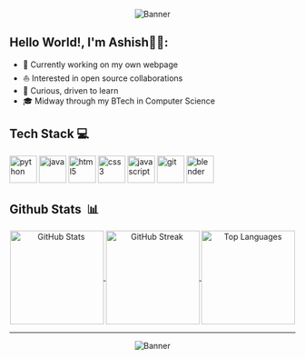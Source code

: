 <p align="center">
  <img src="https://capsule-render.vercel.app/api?type=waving&height=200&text=Greetings,%20Coders!&fontAlign=50&fontAlignY=35&color=gradient&desc=Welcome%20to%20my%20Profile!&descAlign=50&descAlignY=65" alt="Banner"/>
</p>

<!--div align="center">
  <img src="https://readme-typing-svg.herokuapp.com?font=Fira+Code&weight=600&size=40&duration=4000&pause=1000&color=2E98FF&center=true&vCenter=true&random=false&width=500&lines=Hey+there!;I'm+asxs7!;Happy+Coding!" alt="Typing SVG" />
</div-->

<h2> Hello World!, I'm Ashish👋🏼: </h2>

* 🛜 Currently working on my own webpage
* ⛵ Interested in open source collaborations
* 🌱 Curious, driven to learn
* 🎓 Midway through my BTech in Computer Science

<h2>Tech Stack 💻&nbsp; </h2>
<p align="left">
  <img src="https://cdn.jsdelivr.net/gh/devicons/devicon@latest/icons/python/python-original.svg" alt="python" width="48" height="48"/>
  <img src="https://cdn.jsdelivr.net/gh/devicons/devicon@latest/icons/java/java-original.svg" alt="java" width="48" height="48"/>
  <img src="https://cdn.jsdelivr.net/gh/devicons/devicon@latest/icons/html5/html5-original.svg" alt="html5" width="48" height="48"/>
  <img src="https://cdn.jsdelivr.net/gh/devicons/devicon@latest/icons/css3/css3-original.svg" alt="css3" width="48" height="48"/>
  <img src="https://cdn.jsdelivr.net/gh/devicons/devicon@latest/icons/javascript/javascript-original.svg" alt="javascript" width="48" height="48"/>
  <img src="https://cdn.jsdelivr.net/gh/devicons/devicon@latest/icons/git/git-original.svg"  alt="git" width="48" height="48"/>
  <img src="https://cdn.jsdelivr.net/gh/devicons/devicon@latest/icons/blender/blender-original.svg" alt="blender" width="48" height="48"/>
  <!--img src="https://cdn.jsdelivr.net/gh/devicons/devicon@latest/icons/vscode/vscode-original.svg" alt="vscode" width="48" height="48"/-->
  <!--img src="https://skillicons.dev/icons?i=github" alt="github" width="48" height="48"/-->
</p>

<h2>Github Stats &nbsp;📊</h2>

<p align="center">
  <a href="#">
    <img height=165 
         align="center" 
         src="https://github-readme-stats.vercel.app/api?username=asxs7&show_icons=true&theme=transparent&rank_icon=github&include_all_commits=true&cache_seconds=0" 
         alt="GitHub Stats"/>
  </a>
  
  <a href="#">
    <img height="165" 
         align="center" 
         src="https://github-readme-streak-stats.herokuapp.com/?user=asxs7&theme=transparent&date_format=d-M-y&cache_seconds=0" 
         alt="GitHub Streak"/>
  </a>

  <a href="#">
    <img height=165 
         align="center" 
         src="https://github-readme-stats.vercel.app/api/top-langs?username=asxs7&layout=compact&langs_count=8&card_width=320&theme=transparent&cache_seconds=0" 
         alt="Top Languages"/>
  </a>
</p>

<hr>
  
<p align="center">
  <img src="https://capsule-render.vercel.app/api?type=waving&height=180&color=gradient&section=footer" alt="Banner"/>
</p>
